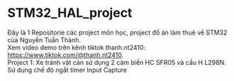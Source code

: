 # STM32_HAL_project
Đây là 1 Repositorie các project môn học, project đồ án làm thuê về STM32 của Nguyễn Tuấn Thành.  
Xem video demo trên kênh tiktok thanh.nt2410: https://www.tiktok.com/@thanh.nt2410.  
Project 1: Xe tránh vật cản sử dụng 2 cảm biến HC SFR05 và cầu H L298N. Sử dụng chế độ ngắt timer Input Capture 
